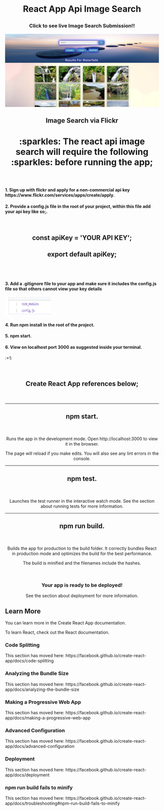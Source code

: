 <h1><b><p align="center">React App Api Image Search</p></b></h1>


<h3><b><p align="center">Click to see live Image Search Submission!!</p></b></h3>
<a href="https://reactapiimagesearch.netlify.com/" target="_blank"><img src="https://github.com/sargef/react-app-api-image-search/blob/master/src/images/reactimage.png"></a>

<h2><b><p align="center">Image Search via Flickr</p></b></h2>

<h1><p align="center"> :sparkles: The react api image search will require the following :sparkles: before running the app;  </p></h1>
<br />

<h4><b>1. Sign up with flickr and apply for a non-commercial api key https://www.flickr.com/services/apps/create/apply.</b></h4>
<h4><b>2. Provide a config.js file in the root of your project, within this file add your api key like so;.</b></h4>
<br />

<h2><b><p align="center">const apiKey = 'YOUR API KEY';</p></b></h2>
<h2><b><p align="center">export default apiKey;</p></b></h2>

<br />
<br />
<h4><b>3. Add a .gitignore file to your app and make sure it includes the config.js file so that others cannot view your key details</h4></b>

<a align="center"><img src="https://github.com/sargef/react-app-api-image-search/blob/master/src/images/config.png" width="150" height="60"></a>

<h4><b>4. Run npm install in the root of the project.</h4></b>
<h4><b>5. npm start.</h4></b>
<h4><b>6. View on localhost port 3000 as suggested inside your terminal.</h4></b> :+1:
<br />
<br />
<br />


<h2><b><p align="center">Create React App references below;</p></b></h2>
</br>

----------------------------------------------------------------------------------------------------------------------------------------
<h2><b><p align="center">npm start.</p></b></h2>
</br>


<p align="center">Runs the app in the development mode.
Open http://localhost:3000 to view it in the browser.</p>

<p align="center">The page will reload if you make edits.
You will also see any lint errors in the console.</p>

----------------------------------------------------------------------------------------------------------------------------------------
<h2><b><p align="center">npm test.</p></b></h2>
</br>


<p align="center">Launches the test runner in the interactive watch mode.
See the section about running tests for more information.</p>

----------------------------------------------------------------------------------------------------------------------------------------
<h2><b><p align="center">npm run build.</p></b></h2>
</br>

<p align="center">Builds the app for production to the build folder.
It correctly bundles React in production mode and optimizes the build for the best performance.</p>

<p align="center">The build is minified and the filenames include the hashes.</p>
</br>
<h3><p align="center">Your app is ready to be deployed!</p></h3>

<p align="center">See the section about deployment for more information.</p>

<h2>Learn More</h3>
You can learn more in the Create React App documentation.

To learn React, check out the React documentation.

<h3>Code Splitting</h3>
This section has moved here: https://facebook.github.io/create-react-app/docs/code-splitting

<h3>Analyzing the Bundle Size</h3>
This section has moved here: https://facebook.github.io/create-react-app/docs/analyzing-the-bundle-size

<h3>Making a Progressive Web App</h3>
This section has moved here: https://facebook.github.io/create-react-app/docs/making-a-progressive-web-app

<h3>Advanced Configuration</h3>
This section has moved here: https://facebook.github.io/create-react-app/docs/advanced-configuration

<h3>Deployment</h3>
This section has moved here: https://facebook.github.io/create-react-app/docs/deployment

<h3>npm run build fails to minify</h3>
This section has moved here: https://facebook.github.io/create-react-app/docs/troubleshooting#npm-run-build-fails-to-minify

